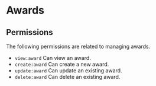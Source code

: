 # Awards

## Permissions

The following permissions are related to managing awards.

- `view:award` Can view an award.
- `create:award` Can create a new award.
- `update:award` Can update an existing award.
- `delete:award` Can delete an existing award.
